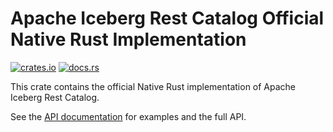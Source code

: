 <!--
  ~ Licensed to the Apache Software Foundation (ASF) under one
  ~ or more contributor license agreements.  See the NOTICE file
  ~ distributed with this work for additional information
  ~ regarding copyright ownership.  The ASF licenses this file
  ~ to you under the Apache License, Version 2.0 (the
  ~ "License"); you may not use this file except in compliance
  ~ with the License.  You may obtain a copy of the License at
  ~
  ~   http://www.apache.org/licenses/LICENSE-2.0
  ~
  ~ Unless required by applicable law or agreed to in writing,
  ~ software distributed under the License is distributed on an
  ~ "AS IS" BASIS, WITHOUT WARRANTIES OR CONDITIONS OF ANY
  ~ KIND, either express or implied.  See the License for the
  ~ specific language governing permissions and limitations
  ~ under the License.
-->

# Apache Iceberg Rest Catalog Official Native Rust Implementation

[![crates.io](https://img.shields.io/crates/v/iceberg.svg)](https://crates.io/crates/iceberg-catalog-rest)
[![docs.rs](https://img.shields.io/docsrs/iceberg.svg)](https://docs.rs/iceberg/latest/iceberg-catalog-rest/)

This crate contains the official Native Rust implementation of Apache Iceberg Rest Catalog.

See the [API documentation](https://docs.rs/iceberg-catalog-rest/latest) for examples and the full API.
